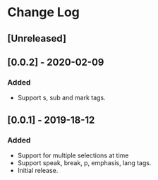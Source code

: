 # Change Log

## [Unreleased]

## [0.0.2] - 2020-02-09
### Added
- Support s, sub and mark tags.

## [0.0.1] - 2019-18-12
### Added
- Support for multiple selections at time
- Support speak, break, p, emphasis, lang tags.
- Initial release.